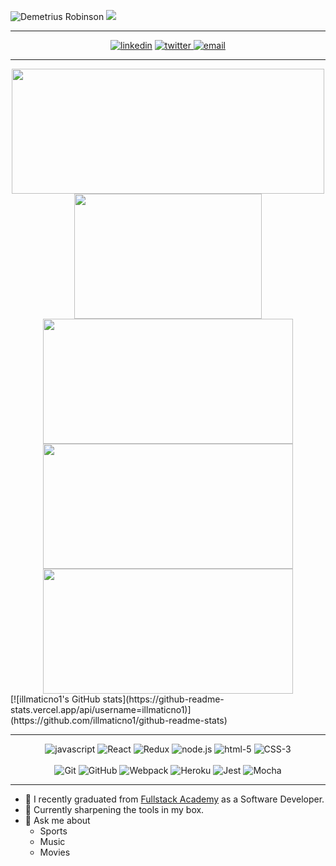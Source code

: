 ![Demetrius Robinson](https://www.freewebheaders.com/wp-content/gallery/computer/hi-tech-computer-keyboard-blue-red-website-header.jpg 'Demetrius Robinson')
![](https://komarev.com/ghpvc/?username=illmaticno1&color=grey&style=FOR-THE-BADGE)

---

<div align="center">
  <a href="https://www.linkedin.com/in/demetriusirobinson//"><img alt="linkedin"  src="https://img.shields.io/badge/-LinkedIn-black.svg?style=for-the-badge&logo=linkedin&colorB=1C5D99"/></a>
  <a href="https://twitter.com/mikeflynncodes"><img alt="twitter" src="https://img.shields.io/badge/-Twitter-b1361e.svg?style=for-the-badge&logo=Twitter&colorB=14171A">
  <a href="mailto:demetrius.robinson.com"><img alt="email" src="https://img.shields.io/badge/-Email-f2c236.svg?style=for-the-badge&colorB=0078D4" /></a>
</div>

---

<div align="center">
  <a href="https://github.com/illmaticno1/github-readme-stats">
    <img align="center" src="https://github-readme-stats.vercel.app/api?username=illmaticno1&show_icons=true&theme=radical&hide=contribs,prs" height="200" width="500"/>
  </a>
  <a href="https://github.com/illmaticno1/github-readme-stats">
    <img align="center" src="https://github-readme-stats.vercel.app/api/top-langs/?username=illmaticno1&theme=tokyonight" height="200" width="300"/>
  </a>

  <a href="https://github.com/Chore-Quest/Chore-Quest">
    <img align="center" src="https://github-readme-stats.vercel.app/api/pin/?username=Chore-Quest&repo=Chore-Quest&theme=tokyonight" height="200" width="400"/>
  </a>
   <a href="https://github.com/Illmaticno1/pong">
    <img align="center" src="https://github-readme-stats.vercel.app/api/pin/?username=illmaticno1&repo=pong&theme=tokyonight" height="200" width="400"/>
  </a>
  <a href="https://github.com/2202-MistyRose/MistyRose-GS">
    <img align="center" src="https://github-readme-stats.vercel.app/api/pin/?username=2202-MistyRose&repo=MistyRose-GS&theme=tokyonight" height="200" width="400"/>
  </a>
  <!--
   -->
</div>
  [![illmaticno1's GitHub stats](https://github-readme-stats.vercel.app/api/username=illmaticno1)](https://github.com/illmaticno1/github-readme-stats)

---

<div align="center">
  <img alt="javascript" src="https://img.shields.io/badge/javascript%20-%23F7DF1E.svg?&style=for-the-badge&logo=javascript&logoColor=%23231123" />
  <img alt="React" src="https://img.shields.io/badge/react%20-%2320232a.svg?&style=for-the-badge&logo=react&logoColor=%2361DAFB" />
  <img alt="Redux" src="https://img.shields.io/badge/redux%20-%23593d88.svg?&style=for-the-badge&logo=redux&logoColor=white"/>
  <img alt="node.js" src="https://img.shields.io/badge/node.js%20-%2343853D.svg?&style=for-the-badge&logo=node.js&logoColor=white" />
  <img alt="html-5" src="https://img.shields.io/badge/html5%20-%23E34F26.svg?&style=for-the-badge&logo=html5&logoColor=white" />
  <img alt="CSS-3" src="https://img.shields.io/badge/css3%20-%231572B6.svg?&style=for-the-badge&logo=css3&logoColor=white" />
  <br /><br />
  <img alt="Git" src="https://img.shields.io/badge/git%20-%23F05033.svg?&style=for-the-badge&logo=git&logoColor=white" />
  <img alt="GitHub" src="https://img.shields.io/badge/github%20-%23121011.svg?&style=for-the-badge&logo=github&logoColor=white" />
  <img alt="Webpack" src="https://img.shields.io/badge/webpack%20-%238DD6F9.svg?&style=for-the-badge&logo=webpack&logoColor=black" />
  <img alt="Heroku" src="https://img.shields.io/badge/heroku%20-%23430098.svg?&style=for-the-badge&logo=heroku&logoColor=white" />
  <img alt="Jest" src="https://img.shields.io/badge/-jest-%23C21325?&style=for-the-badge&logo=jest&logoColor=white" />
  <img alt="Mocha" src="https://img.shields.io/badge/-mocha-%238D6748?&style=for-the-badge&logo=mocha&logoColor=white" />
</div>

---

- 🔭 I recently graduated from [Fullstack Academy](https://www.fullstackacademy.com/) as a Software Developer.
- 🌱 Currently sharpening the tools in my box.
- 💬 Ask me about
  - Sports
  - Music
  - Movies
